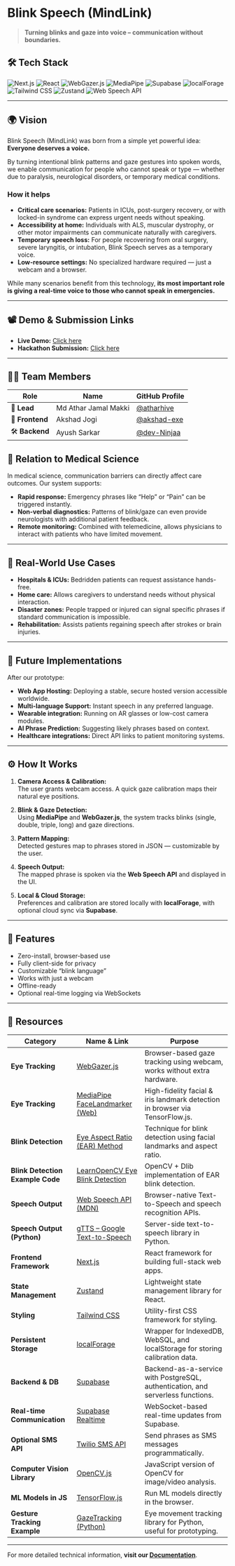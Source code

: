 # Blink Speech (MindLink)

> **Turning blinks and gaze into voice – communication without boundaries.**

## 🛠 Tech Stack

![Next.js](https://img.shields.io/badge/Next.js-000000?style=for-the-badge&logo=nextdotjs&logoColor=white)
![React](https://img.shields.io/badge/React-20232A?style=for-the-badge&logo=react&logoColor=61DAFB)
![WebGazer.js](https://img.shields.io/badge/WebGazer.js-FF6F00?style=for-the-badge&logo=javascript&logoColor=white)
![MediaPipe](https://img.shields.io/badge/MediaPipe-4285F4?style=for-the-badge&logo=google&logoColor=white)
![Supabase](https://img.shields.io/badge/Supabase-3ECF8E?style=for-the-badge&logo=supabase&logoColor=white)
![localForage](https://img.shields.io/badge/localForage-FFA500?style=for-the-badge&logo=html5&logoColor=white)
![Tailwind CSS](https://img.shields.io/badge/Tailwind_CSS-38B2AC?style=for-the-badge&logo=tailwind-css&logoColor=white)
![Zustand](https://img.shields.io/badge/Zustand-593D88?style=for-the-badge&logo=react&logoColor=white)
![Web Speech API](https://img.shields.io/badge/Web_Speech_API-FF4081?style=for-the-badge&logo=googlechrome&logoColor=white)

---

## 🌍 Vision

Blink Speech (MindLink) was born from a simple yet powerful idea:  
**Everyone deserves a voice.**

By turning intentional blink patterns and gaze gestures into spoken words, we enable communication for people who cannot speak or type — whether due to paralysis, neurological disorders, or temporary medical conditions.

### How it helps

* **Critical care scenarios:** Patients in ICUs, post-surgery recovery, or with locked-in syndrome can express urgent needs without speaking.
* **Accessibility at home:** Individuals with ALS, muscular dystrophy, or other motor impairments can communicate naturally with caregivers.
* **Temporary speech loss:** For people recovering from oral surgery, severe laryngitis, or intubation, Blink Speech serves as a temporary voice.
* **Low-resource settings:** No specialized hardware required — just a webcam and a browser.

While many scenarios benefit from this technology, **its most important role is giving a real-time voice to those who cannot speak in emergencies.**

---
## 📽 Demo & Submission Links

* **Live Demo:** [Click here](#)  
* **Hackathon Submission:** [Click here](#)  

---
## 👨‍💻 **Team Members**

| Role        | Name         | GitHub Profile |
|-------------|--------------|----------------|
| 🧠 **Lead**     | Md Athar Jamal Makki  | [@atharhive](https://github.com/atharhive)       |
| 🎨 **Frontend** | Akshad Jogi  | [@akshad-exe](https://github.com/akshad-exe)     |
| 🛠 **Backend**  | Ayush Sarkar  | [@dev-Ninjaa](https://github.com/dev-Ninjaa)      |


## 🧬 Relation to Medical Science

In medical science, communication barriers can directly affect care outcomes. Our system supports:

* **Rapid response:** Emergency phrases like “Help” or “Pain” can be triggered instantly.
* **Non-verbal diagnostics:** Patterns of blink/gaze can even provide neurologists with additional patient feedback.
* **Remote monitoring:** Combined with telemedicine, allows physicians to interact with patients who have limited movement.

---

## 📌 Real-World Use Cases

* **Hospitals & ICUs:** Bedridden patients can request assistance hands-free.
* **Home care:** Allows caregivers to understand needs without physical interaction.
* **Disaster zones:** People trapped or injured can signal specific phrases if standard communication is impossible.
* **Rehabilitation:** Assists patients regaining speech after strokes or brain injuries.

---

## 🚀 Future Implementations

After our prototype:

* **Web App Hosting:** Deploying a stable, secure hosted version accessible worldwide.
* **Multi-language Support:** Instant speech in any preferred language.
* **Wearable integration:** Running on AR glasses or low-cost camera modules.
* **AI Phrase Prediction:** Suggesting likely phrases based on context.
* **Healthcare integrations:** Direct API links to patient monitoring systems.

---

## ⚙️ How It Works

1. **Camera Access & Calibration:**  
   The user grants webcam access. A quick gaze calibration maps their natural eye positions.

2. **Blink & Gaze Detection:**  
   Using **MediaPipe** and **WebGazer.js**, the system tracks blinks (single, double, triple, long) and gaze directions.

3. **Pattern Mapping:**  
   Detected gestures map to phrases stored in JSON — customizable by the user.

4. **Speech Output:**  
   The mapped phrase is spoken via the **Web Speech API** and displayed in the UI.

5. **Local & Cloud Storage:**  
   Preferences and calibration are stored locally with **localForage**, with optional cloud sync via **Supabase**.

---

## 🧩 Features

* Zero-install, browser-based use
* Fully client-side for privacy
* Customizable “blink language”
* Works with just a webcam
* Offline-ready
* Optional real-time logging via WebSockets

---

## 🔗 Resources

| Category                         | Name & Link                                                                                                       | Purpose                                                                         |
| -------------------------------- | ----------------------------------------------------------------------------------------------------------------- | ------------------------------------------------------------------------------- |
| **Eye Tracking**                 | [WebGazer.js](https://webgazer.cs.brown.edu/)                                                                     | Browser-based gaze tracking using webcam, works without extra hardware.         |
| **Eye Tracking**                 | [MediaPipe FaceLandmarker (Web)](https://ai.google.dev/edge/mediapipe/solutions/vision/face_landmarker/web_js)    | High-fidelity facial & iris landmark detection in browser via TensorFlow.js.    |
| **Blink Detection**              | [Eye Aspect Ratio (EAR) Method](https://www.pyimagesearch.com/2017/04/24/eye-blink-detection-opencv-python-dlib/) | Technique for blink detection using facial landmarks and aspect ratio.          |
| **Blink Detection Example Code** | [LearnOpenCV Eye Blink Detection](https://github.com/spmallick/learnopencv/tree/master/Eye-Blink-Detection)       | OpenCV + Dlib implementation of EAR blink detection.                            |
| **Speech Output**                | [Web Speech API (MDN)](https://developer.mozilla.org/en-US/docs/Web/API/Web_Speech_API)                           | Browser-native Text-to-Speech and speech recognition APIs.                      |
| **Speech Output (Python)**       | [gTTS – Google Text-to-Speech](https://github.com/pndurette/gTTS)                                                 | Server-side text-to-speech library in Python.                                   |
| **Frontend Framework**           | [Next.js](https://nextjs.org/)                                                                                    | React framework for building full-stack web apps.                               |
| **State Management**             | [Zustand](https://zustand-demo.pmnd.rs/)                                                                          | Lightweight state management library for React.                                 |
| **Styling**                      | [Tailwind CSS](https://tailwindcss.com/)                                                                          | Utility-first CSS framework for styling.                                        |
| **Persistent Storage**           | [localForage](https://localforage.github.io/localForage/)                                                         | Wrapper for IndexedDB, WebSQL, and localStorage for storing calibration data.   |
| **Backend & DB**                 | [Supabase](https://supabase.com/)                                                                                 | Backend-as-a-service with PostgreSQL, authentication, and serverless functions. |
| **Real-time Communication**      | [Supabase Realtime](https://supabase.com/docs/guides/realtime)                                                    | WebSocket-based real-time updates from Supabase.                                |
| **Optional SMS API**             | [Twilio SMS API](https://www.twilio.com/docs/sms)                                                                 | Send phrases as SMS messages programmatically.                                  |
| **Computer Vision Library**      | [OpenCV.js](https://docs.opencv.org/4.x/d5/d10/tutorial_js_root.html)                                             | JavaScript version of OpenCV for image/video analysis.                          |
| **ML Models in JS**              | [TensorFlow.js](https://www.tensorflow.org/js)                                                                    | Run ML models directly in the browser.                                          |
| **Gesture Tracking Example**     | [GazeTracking (Python)](https://github.com/antoinelame/GazeTracking)                                              | Eye movement tracking library for Python, useful for prototyping.               |

---


For more detailed technical information, **visit our [Documentation](https://github.com/akshad-exe/Blink-Speech/blob/main/docs.md)**.
